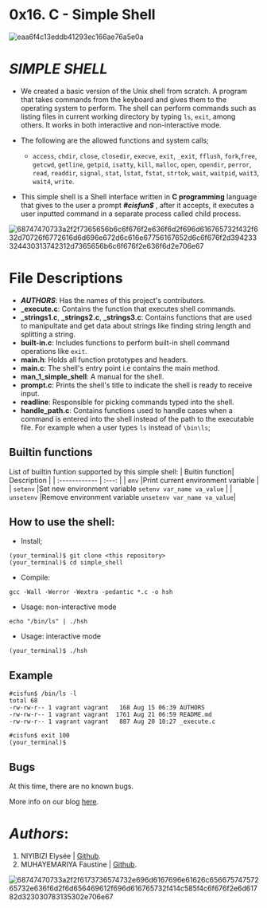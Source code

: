 # 0x16. C - Simple Shell
![eaa6f4c13eddb41293ec166ae76a5e0a](https://github.com/elyse502/simple_shell/assets/125453474/363c8910-a997-431a-9aed-146564f903a0)
# *SIMPLE SHELL*
* We created a basic version of the Unix shell from scratch. A program that takes commands from the keyboard and gives them to the operating system to perform. The shell can perform commands such as listing files in current working directory by typing `ls`, `exit`, among others. It works in both interactive and non-interactive mode.

* The following are the allowed functions and system calls;
  * `access`, `chdir`, `close`, `closedir`, `execve`, `exit`, `_exit`, `fflush`, `fork`,`free`, `getcwd`, `getline`, `getpid`, `isatty`, `kill`, `malloc`, `open`, `opendir`, `perror`, `read`, `readdir`, `signal`, `stat`, `lstat`, `fstat`, `strtok`, `wait`, `waitpid`, `wait3`, `wait4`, `write`.
* This simple shell is a Shell interface written in **C programming** language that gives to the user a prompt **_#cisfun$_** , after it accepts, it executes a user inputted command in a separate process called child process.

![68747470733a2f2f7365656b6c6f676f2e636f6d2f696d616765732f432f632d70726f6772616d6d696e672d6c616e67756167652d6c6f676f2d394233324430313742312d7365656b6c6f676f2e636f6d2e706e67](https://github.com/elyse502/simple_shell/assets/125453474/0df08bcc-e79f-4a1d-af7f-ed5ca95096f6)

# File Descriptions
* *__AUTHORS__*: Has the names of this project's contributors.
* **_execute.c**: Contains the function that executes shell commands.
* **_strings1.c**, **_strings2.c**, **_strings3.c**: Contains functions that are used to manipultate and get data about strings like finding string length and splitting a string.
* **built-in.c**: Includes functions to perform built-in shell command operations like `exit`.
* **main.h**: Holds all function prototypes and headers.
* **main.c**: The shell's entry point i.e contains the main method.
* **man_1_simple_shell**: A manual for the shell.
* **prompt.c**: Prints the shell's title to indicate the shell is ready to receive input.
* **readline**: Responsible for picking commands typed into the shell.
* **handle_path.c**: Contains functions used to handle cases when a command is entered into the shell instead of the path to the executable file. For example when a user types `ls` instead of `\bin\ls`;
## Builtin functions
List of builtin funtion supported by this simple shell:
| Buitin function| Description |
| :------------ |   :---:      |
| `env`      |Print current environment variable |
| `setenv`   |Set new environment variable `setenv var_name va_value` |
| `unsetenv` |Remove environment variable `unsetenv var_name va_value`|
## How to use the shell:
* Install;
```
(your_terminal)$ git clone <this repository>
(your_terminal)$ cd simple_shell
```
* Compile:
```
gcc -Wall -Werror -Wextra -pedantic *.c -o hsh
```
* Usage: non-interactive mode
```
echo "/bin/ls" | ./hsh
```
* Usage: interactive mode
```
(your_terminal)$ ./hsh
```
## Example
```
#cisfun$ /bin/ls -l
total 68
-rw-rw-r-- 1 vagrant vagrant   168 Aug 15 06:39 AUTHORS
-rw-rw-r-- 1 vagrant vagrant  1761 Aug 21 06:59 README.md
-rw-rw-r-- 1 vagrant vagrant   887 Aug 20 10:27 _execute.c

#cisfun$ exit 100
(your_terminal)$
```
## Bugs
At this time, there are no known bugs.

More info on our blog [here](https://www.tutorialspoint.com/unix/unix-what-is-shell.htm).

# _Authors_:
1. NIYIBIZI Elysée | [Github](https://github.com/elyse502).
2. MUHAYEMARIYA Faustine | [Github](https://github.com/faustine-van).

![68747470733a2f2f6173736574732e696d6167696e61626c65667574757265732e636f6d2f6d656469612f696d616765732f414c585f4c6f676f2e6d61782d323030783135302e706e67](https://github.com/elyse502/simple_shell/assets/125453474/abb84a4a-feba-4049-98c4-8f5001a4a635)

